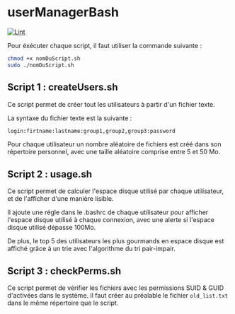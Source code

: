# userManagerBash

[![Lint](https://github.com/Jayllyz/userManagerBash/actions/workflows/lint.yml/badge.svg)](https://github.com/Jayllyz/userManagerBash/actions/workflows/lint.yml)

Pour éxécuter chaque script, il faut utiliser la commande suivante :

```bash
chmod +x nomDuScript.sh
sudo ./nomDuScript.sh
```

## Script 1 : createUsers.sh

Ce script permet de créer tout les utilisateurs à partir d'un fichier texte.

La syntaxe du fichier texte est la suivante :

```bash
login:firtname:lastname:group1,group2,group3:password
```

Pour chaque utilisateur un nombre aléatoire de fichiers est créé dans son répertoire personnel, avec une taille aléatoire comprise entre 5 et 50 Mo.

## Script 2 : usage.sh

Ce script permet de calculer l'espace disque utilisé par chaque utilisateur, et de l'afficher d'une manière lisible.

Il ajoute une régle dans le .bashrc de chaque utilisateur pour afficher l'espace disque utilisé à chaque connexion, avec une alerte si l'espace disque utilisé dépasse 100Mo.

De plus, le top 5 des utilisateurs les plus gourmands en espace disque est affiché grâce à un trie avec l'algorithme du tri pair-impair.

## Script 3 : checkPerms.sh

Ce script permet de vérifier les fichiers avec les permissions SUID & GUID d'activées dans le système.
Il faut créer au préalable le fichier `old_list.txt` dans le même répertoire que le script.
